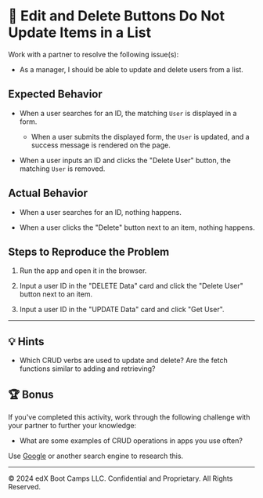 # 🐛 Edit and Delete Buttons Do Not Update Items in a List

Work with a partner to resolve the following issue(s):

* As a manager, I should be able to update and delete users from a list.

## Expected Behavior

* When a user searches for an ID, the matching `User` is displayed in a form.

  * When a user submits the displayed form, the `User` is updated, and a success message is rendered on the page.

* When a user inputs an ID and clicks the "Delete User" button, the matching `User` is removed.

## Actual Behavior

* When a user searches for an ID, nothing happens.

* When a user clicks the "Delete" button next to an item, nothing happens.

## Steps to Reproduce the Problem

1. Run the app and open it in the browser.

2. Input a user ID in the "DELETE Data" card and click the "Delete User" button next to an item.

3. Input a user ID in the "UPDATE Data" card and click "Get User".

---

## 💡 Hints

* Which CRUD verbs are used to update and delete? Are the fetch functions similar to adding and retrieving?

## 🏆 Bonus

If you've completed this activity, work through the following challenge with your partner to further your knowledge:

* What are some examples of CRUD operations in apps you use often?

Use [Google](https://www.google.com) or another search engine to research this.

---

© 2024 edX Boot Camps LLC. Confidential and Proprietary. All Rights Reserved.
